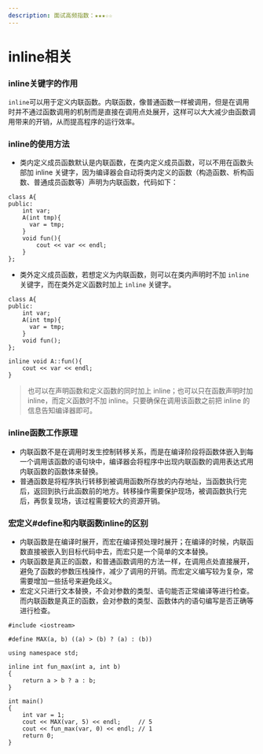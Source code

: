 ```yaml
---
description: 面试高频指数：★★★☆☆
---
```


# inline相关

### inline关键字的作用

`inline`可以用于定义内联函数。内联函数，像普通函数一样被调用，但是在调用时并不通过函数调用的机制而是直接在调用点处展开，这样可以大大减少由函数调用带来的开销，从而提高程序的运行效率。

### inline的使用方法

* 类内定义成员函数默认是内联函数，在类内定义成员函数，可以不用在函数头部加 inline 关键字，因为编译器会自动将类内定义的函数（构造函数、析构函数、普通成员函数等）声明为内联函数，代码如下：

```text
class A{
public:
    int var;
    A(int tmp){ 
      var = tmp;
    }    
    void fun(){ 
        cout << var << endl;
    }
};
```

* 类外定义成员函数，若想定义为内联函数，则可以在类内声明时不加 `inline` 关键字，而在类外定义函数时加上 `inline` 关键字。

```text
class A{
public:
    int var;
    A(int tmp){ 
      var = tmp;
    }    
    void fun();
};

inline void A::fun(){
    cout << var << endl;
}
```

> 也可以在声明函数和定义函数的同时加上 inline；也可以只在函数声明时加 inline，而定义函数时不加 inline。只要确保在调用该函数之前把 inline 的信息告知编译器即可。

### inline函数工作原理

* 内联函数不是在调用时发生控制转移关系，而是在编译阶段将函数体嵌入到每一个调用该函数的语句块中，编译器会将程序中出现内联函数的调用表达式用内联函数的函数体来替换。
*  普通函数是将程序执行转移到被调用函数所存放的内存地址，当函数执行完后，返回到执行此函数前的地方。转移操作需要保护现场，被调函数执行完后，再恢复现场，该过程需要较大的资源开销。

### 宏定义\#define和内联函数inline的区别

* 内联函数是在编译时展开，而宏在编译预处理时展开；在编译的时候，内联函数直接被嵌入到目标代码中去，而宏只是一个简单的文本替换。 
* 内联函数是真正的函数，和普通函数调用的方法一样，在调用点处直接展开，避免了函数的参数压栈操作，减少了调用的开销。而宏定义编写较为复杂，常需要增加一些括号来避免歧义。 
* 宏定义只进行文本替换，不会对参数的类型、语句能否正常编译等进行检查。而内联函数是真正的函数，会对参数的类型、函数体内的语句编写是否正确等进行检查。

```text
#include <iostream>

#define MAX(a, b) ((a) > (b) ? (a) : (b))

using namespace std;

inline int fun_max(int a, int b)
{
    return a > b ? a : b;
}

int main()
{
    int var = 1;
    cout << MAX(var, 5) << endl;     // 5
    cout << fun_max(var, 0) << endl; // 1
    return 0;
}
```

